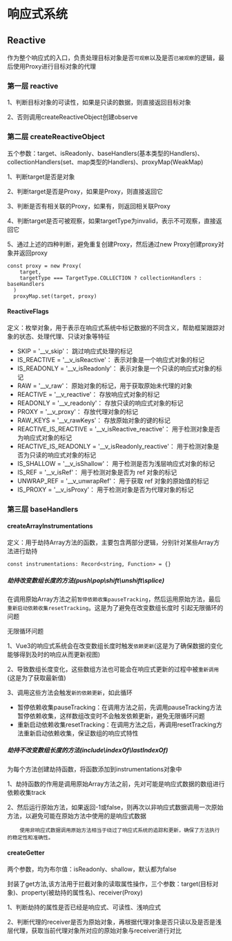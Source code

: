 # 响应式系统
## Reactive
作为整个响应式的入口，负责处理目标对象是否`可观察`以及是否`已被观察`的逻辑，最后使用Proxy进行目标对象的代理
### 第一层 reactive
1、判断目标对象的可读性，如果是只读的数据，则直接返回目标对象

2、否则调用createReactiveObject创建observe

### 第二层 createReactiveObject
五个参数：target、isReadonly、baseHandlers(基本类型的Handlers)、collectionHandlers(set、map类型的Handlers)、proxyMap(WeakMap)

1、判断target是否是对象

2、判断target是否是Proxy，如果是Proxy，则直接返回它

3、判断是否有相关联的Proxy，如果有，则返回相关联Proxy

4、判断target是否可被观察，如果targetType为invalid，表示不可观察，直接返回它

5、通过上述的四种判断，避免重复创建Proxy，然后通过new Proxy创建proxy对象并返回proxy

```allykeynamelanguage
const proxy = new Proxy(
    target,
    targetType === TargetType.COLLECTION ? collectionHandlers : baseHandlers
  )
  proxyMap.set(target, proxy)
```

#### ReactiveFlags
定义：枚举对象，用于表示在响应式系统中标记数据的不同含义，帮助框架跟踪对象的状态、处理代理、只读对象等特征

- SKIP = '__v_skip'： 跳过响应式处理的标记
- IS_REACTIVE = '__v_isReactive'： 表示对象是一个响应式对象的标记
- IS_READONLY = '__v_isReadonly'： 表示对象是一个只读的响应式对象的标记
- RAW = '__v_raw'： 原始对象的标记，用于获取原始未代理的对象
- REACTIVE = '__v_reactive'： 存放响应式对象的标记
- READONLY = '__v_readonly'： 存放只读的响应式对象的标记
- PROXY = '__v_proxy'： 存放代理对象的标记
- RAW_KEYS = '__v_rawKeys'： 存放原始对象的键的标记
- REACTIVE_IS_REACTIVE = '__v_isReactive_reactive'： 用于检测对象是否为响应式对象的标记
- REACTIVE_IS_READONLY = '__v_isReadonly_reactive'： 用于检测对象是否为只读的响应式对象的标记
- IS_SHALLOW = '__v_isShallow'： 用于检测是否为浅层响应式对象的标记
- IS_REF = '__v_isRef'： 用于检测对象是否为 ref 对象的标记
- UNWRAP_REF = '__v_unwrapRef'： 用于获取 ref 对象的原始值的标记
- IS_PROXY = '__v_isProxy'： 用于检测对象是否为代理对象的标记

### 第三层 baseHandlers
#### createArrayInstrumentations
定义：用于劫持Array方法的函数，主要包含两部分逻辑，分别针对某些Array方法进行劫持
```allykeynamelanguage
const instrumentations: Record<string, Function> = {}
```
##### 劫持改变数组长度的方法(push\pop\shift\unshift\splice)
在调用原始Array方法之前`暂停依赖收集pauseTracking`，然后运用原始方法，最后`重新启动依赖收集resetTracking`。这是为了避免在改变数组长度时
引起无限循环的问题

无限循环问题

1、Vue3的响应式系统会在改变数组长度时触发`依赖更新`(这是为了确保数据的变化能够得到及时的响应从而更新视图)

2、导致数组长度变化，这些数组方法也可能会在响应式更新的过程中被`重新调用`(这是为了获取最新值)

3、调用这些方法会触发`新的依赖更新`，如此循环

- 暂停依赖收集pauseTracking：在调用方法之前，先调用pauseTracking方法暂停依赖收集，这样数组改变时不会触发依赖更新，避免无限循环问题
- 重新启动依赖收集resetTracking：在调用方法之后，再调用resetTracking方法重新启动依赖收集，保证数组的响应式特性

##### 劫持不改变数组长度的方法(include\indexOf\lastIndexOf)
为每个方法创建劫持函数，将函数添加到instrumentations对象中

1、劫持函数的作用是调用原始Array方法之前，先对可能是响应式数据的数组进行依赖收集track

2、然后运行原始方法，如果返回-1或false，则再次以非响应式数据调用一次原始方法，以避免可能在原始方法中使用的是响应式数据

        使用非响应式数据调用原始方法相当于绕过了响应式系统的追踪和更新，确保了方法执行的稳定性和准确性。

#### createGetter
两个参数，均为布尔值：isReadonly、shallow，默认都为false

封装了get方法,该方法用于拦截对象的读取属性操作，三个参数：target(目标对象)、property(被劫持的属性名)、receiver(Proxy)

1、判断劫持的属性是否已经是响应式、可读性、浅响应式

2、判断代理的receiver是否为原始对象，再根据代理对象是否只读以及是否是浅层代理，获取当前代理对象所对应的原始对象与receiver进行对比
